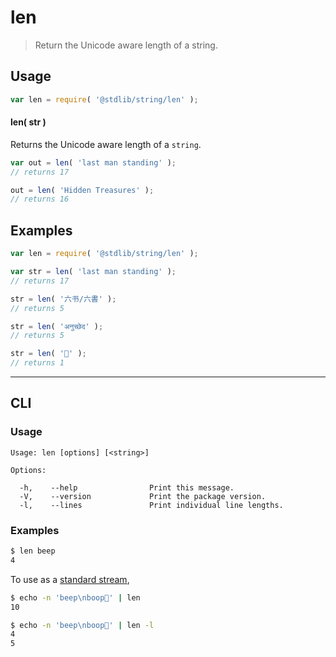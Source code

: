 <!--

@license Apache-2.0

Copyright (c) 2020 The Stdlib Authors.

Licensed under the Apache License, Version 2.0 (the "License");
you may not use this file except in compliance with the License.
You may obtain a copy of the License at

   http://www.apache.org/licenses/LICENSE-2.0

Unless required by applicable law or agreed to in writing, software
distributed under the License is distributed on an "AS IS" BASIS,
WITHOUT WARRANTIES OR CONDITIONS OF ANY KIND, either express or implied.
See the License for the specific language governing permissions and
limitations under the License.

-->

# len

> Return the Unicode aware length of a string.

<section class="usage">

## Usage

```javascript
var len = require( '@stdlib/string/len' );
```

#### len( str )

Returns the Unicode aware length of a `string`.

```javascript
var out = len( 'last man standing' );
// returns 17

out = len( 'Hidden Treasures' );
// returns 16
```

</section>

<!-- /.usage -->

<section class="examples">

## Examples

<!-- eslint no-undef: "error" -->

```javascript
var len = require( '@stdlib/string/len' );

var str = len( 'last man standing' );
// returns 17

str = len( '六书/六書' );
// returns 5

str = len( 'अनुच्छेद' );
// returns 5

str = len( '🌷' );
// returns 1
```

</section>

<!-- /.examples -->

* * *

<section class="cli">

## CLI

<section class="usage">

### Usage

```text
Usage: len [options] [<string>]

Options:

  -h,    --help                Print this message.
  -V,    --version             Print the package version.
  -l,    --lines               Print individual line lengths.
```

</section>

<!-- /.usage -->

<section class="examples">

### Examples

```bash
$ len beep
4
```

To use as a [standard stream][standard-streams],

```bash
$ echo -n 'beep\nboop🌷' | len
10
```

```bash
$ echo -n 'beep\nboop🌷' | len -l
4
5
```

</section>

<!-- /.examples -->

</section>

<!-- /.cli -->

<section class="links">

[standard-streams]: https://en.wikipedia.org/wiki/Standard_streams

</section>

<!-- /.links -->
